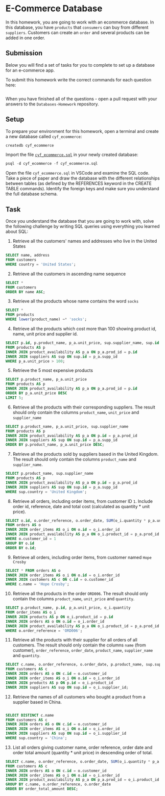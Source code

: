 # E-Commerce Database

In this homework, you are going to work with an ecommerce database. In this database, you have `products` that `consumers` can buy from different `suppliers`. Customers can create an `order` and several products can be added in one order.

## Submission

Below you will find a set of tasks for you to complete to set up a database for an e-commerce app.

To submit this homework write the correct commands for each question here:
```sql


```

When you have finished all of the questions - open a pull request with your answers to the `Databases-Homework` repository.

## Setup

To prepare your environment for this homework, open a terminal and create a new database called `cyf_ecommerce`:

```sql
createdb cyf_ecommerce
```

Import the file [`cyf_ecommerce.sql`](./cyf_ecommerce.sql) in your newly created database:

```sql
psql -d cyf_ecommerce -f cyf_ecommerce.sql
```

Open the file `cyf_ecommerce.sql` in VSCode and examine the SQL code. Take a piece of paper and draw the database with the different relationships between tables (as defined by the REFERENCES keyword in the CREATE TABLE commands). Identify the foreign keys and make sure you understand the full database schema.

## Task

Once you understand the database that you are going to work with, solve the following challenge by writing SQL queries using everything you learned about SQL:

1. Retrieve all the customers' names and addresses who live in the United States

```sql
SELECT name, address
FROM customers
WHERE country = 'United States'; 
```

2. Retrieve all the customers in ascending name sequence

```sql
SELECT *
FROM customers
ORDER BY name ASC;
```

3. Retrieve all the products whose name contains the word `socks`

```sql
SELECT *
FROM products
WHERE lower(product_name) ~* 'socks';
```

4. Retrieve all the products which cost more than 100 showing product id, name, unit price and supplier id.

```sql
SELECT p.id, p.product_name, p_a.unit_price, sup.supplier_name, sup.id AS supplier_id
FROM products AS p
INNER JOIN product_availability AS p_a ON p_a.prod_id = p.id
INNER JOIN suppliers AS sup ON sup.id = p_a.supp_id
WHERE p_a.unit_price > 100;
```

5. Retrieve the 5 most expensive products

```sql
SELECT p.product_name, p_a.unit_price
FROM products AS p
INNER JOIN product_availability AS p_a ON p_a.prod_id = p.id
ORDER BY p_a.unit_price DESC
LIMIT 5;
```

6. Retrieve all the products with their corresponding suppliers. The result should only contain the columns `product_name`, `unit_price` and `supplier_name`

```sql
SELECT p.product_name, p_a.unit_price, sup.supplier_name
FROM products AS p
INNER JOIN product_availability AS p_a ON p.id = p_a.prod_id
INNER JOIN suppliers AS sup ON sup.id = p_a.supp_id
ORDER BY p.product_name, p_a.unit_price DESC;

```

7. Retrieve all the products sold by suppliers based in the United Kingdom. The result should only contain the columns `product_name` and `supplier_name`.

```sql
SELECT p.product_name, sup.supplier_name
FROM products AS p
INNER JOIN product_availability AS p_a ON p.id = p_a.prod_id
INNER JOIN suppliers AS sup ON sup.id = p_a.supp_id
WHERE sup.country = 'United Kingdom';


```

8. Retrieve all orders, including order items, from customer ID `1`. Include order id, reference, date and total cost (calculated as quantity * unit price).

```sql
SELECT o.id, o.order_reference, o.order_date, SUM(o_i.quantity * p_a.unit_price)AS total_cost
FROM orders AS o
INNER JOIN order_items AS o_i ON o.id = o_i.order_id
INNER JOIN product_availability AS p_a ON o_i.product_id = p_a.prod_id
WHERE o.customer_id = 1
GROUP BY o.id
ORDER BY o.id;

```

9. Retrieve all orders, including order items, from customer named `Hope Crosby`

```sql
SELECT * FROM orders AS o
INNER JOIN order_items AS o_i ON o.id = o_i.order_id
INNER JOIN customers AS c ON c.id = o.customer_id
WHERE c.name = 'Hope Crosby';

```

10. Retrieve all the products in the order `ORD006`. The result should only contain the columns `product_name`, `unit_price` and `quantity`.

```sql
SELECT p.product_name, p.id, p_a.unit_price, o_i.quantity
FROM order_items AS o_i
INNER JOIN products AS p ON o_i.product_id = p.id
INNER JOIN orders AS o ON o.id = o_i.order_id
INNER JOIN product_availability AS p_a ON o_i.product_id = p_a.prod_id AND o_i.supplier_id = p_a.supp_id
WHERE o.order_reference = 'ORD006';

```

11. Retrieve all the products with their supplier for all orders of all customers. The result should only contain the columns `name` (from customer), `order_reference`, `order_date`, `product_name`, `supplier_name` and `quantity`.

```sql
SELECT c.name, o.order_reference, o.order_date, p.product_name, sup.supplier_name, o_i.quantity
FROM customers AS c
INNER JOIN orders AS o ON c.id = o.customer_id
INNER JOIN order_items AS o_i ON o.id = o_i.order_id
INNER JOIN products AS p ON p.id = o_i.product_id
INNER JOIN suppliers AS sup ON sup.id = o_i.supplier_id;

```

12. Retrieve the names of all customers who bought a product from a supplier based in China.

```sql

SELECT DISTINCT c.name
FROM customers AS c
INNER JOIN orders AS o ON c.id = o.customer_id
INNER JOIN order_items AS o_i ON o.id = o_i.order_id
INNER JOIN suppliers AS sup ON sup.id = o_i.supplier_id
WHERE sup.country = 'China';

```

13. List all orders giving customer name, order reference, order date and order total amount (quantity * unit price) in descending order of total.

```sql
SELECT c.name, o.order_reference, o.order_date, SUM(o_i.quantity * p_a.unit_price) AS order_total_amount
FROM customers AS c
INNER JOIN orders AS o ON c.id = o.customer_id
INNER JOIN order_items AS o_i ON o.id = o_i.order_id
INNER JOIN product_availability AS p_a ON p_a.prod_id = o_i.product_id AND p_a.supp_id = o_i.supplier_id
GROUP BY c.name, o.order_reference, o.order_date
ORDER BY order_total_amount DESC;

```